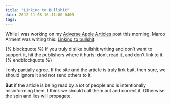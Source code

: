 ```yaml
---
title: "Linking to Bullshit"
date: 2012-11-08 16:11:00-0400
tags: 
---
```


While I was working on my [Adverse Apple Articles](https://hiltmon.com/blog/2012/11/08/adverse-apple-articles/) post this morning, Marco Arment was writing this: [Linking to bullshit](http://www.marco.org/2012/11/07/linking-to-bullshit):

{% blockquote %}
If you truly dislike bullshit writing and don’t want to support it, hit the publishers where it hurts: don’t read it, and don’t link to it.
{% endblockquote %}

I only partially agree. If the site and the article is truly link bait, then sure, we should ignore it and not send others to it.

**But** if the article is being read by a *lot* of people and is intentionally misinforming them, I think we should call them out and correct it. Otherwise the spin and lies will propagate.
